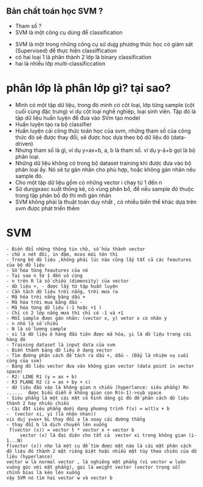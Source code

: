## Bản chất toán học SVM ?
- Tham số ?
- SVM là một công cụ dùng để classification
+ SVM là một trong những công cụ sử dujg phương thức học có giám sát (Supervised) để thực hiện classiffication
+ có hai loại 1 là phân thành 2 lớp là binary classification
+ hai là nhiều lớp multi-classificcation
# phân lớp là phân lớp gì? tại sao?
- Mình có một tập dữ liệu, trong đó mình có cột loại, lớp từng sample (cột cuối cùng đặc trưng) ví dụ cột loại nghề nghiệp, loại sinh viên. Tập đó là tập dữ liệu huấn luyện để đưa vào SVm tạo model 
- Huấn luyện tạo ra bộ classifier
- Huấn luyện cái công thức toán học của svm, những tham số của công thức đó sẽ được thay đổi, sẽ được học dựa theo bộ dữ liệu đó (data-driven)
- Nhưng tham số là gì, ví dụ y=ax+b, a,  b là tham số. ví dụ y-ã+b gọi là bộ phân loại. 
- Những dữ liệu không có trong bộ dataset training khi được đưa vào bộ phân loại ấy. Nó sẽ tự gán nhãn cho phù hợp, hoặc không gán nhãn nêu sample đó.
- Cho một tập dữ liệu gồm có những vector i chạy từ 1 đến n
- Sử dunjgxasc suất thống kê, có vùng phân bổ, để nếu sample đó thuộc trong tập phân bố đó thì mới gán nhãn
- SVM không phải là thuật toán duy nhất , có nhiều biến thể khác dựa trên svm được phát triển thêm
# SVM 
    - Biến đổi những thông tin chữ, số hóa thành vector
    - chữ x nét đôi, in đậm, mcos mũi tên thì
    - Trong bộ dữ liệu ,không phải lúc nào cũng lấy tất cả các feautures của bộ dữ liệu
    - Số hóa từng feautures của nó
    - Tại sao n từ 1 đến vô cùng
    - n trên R là số chiều (dimensity) của vector
    - dữ liệu +, - được lấy từ tập huấn luyện 
    - Cần tách dữ liệu trời nắng, trời mưa ra
    - Mã hóa trời nắng băng dấu +
    - Mã hóa trời mua bằng dấu -
    - Mã hóa từng dữ liệu (-1 hoặc +1 )
    - Chỉ có 2 lớp nắng mưa thì chỉ có -1 và +1
    - Mỗi sample được gán nhãn: (vector x, y) vetor x có nhãn y
    - n nhỏ là số chiều
    - N là số lượng sample
    - xi là dữ liệu ở hàng đầu tiên được mã hóa, yi là dữ liệu trong cái hàng đó
    - Training dataset là input data của svm
    - Biến thành bảng dữ liệu ở dạng vector 
    - Tìm đường phân cách để tách ra dấu +, dấu - (Đấy là nhiệm vụ cuối cùng của svm)
    - Bảng dữ liệu vector đưa vào không gian vector (data point in vector space)
    - R2: LINE R1 (y = ax + b)
    - R3 PLANE R2 (z = ax + by + c)
    - dữ liệu đầu vào là không gian n chiều (hyperlance: siêu phẳng) Rn ......  được biểu diễn ở không gian con R(n-1)->sub space
    - Siêu phẳng là một cái mặt có hình dáng gì đó để phân cách dữ liệu thành 2 hay nhiều chiều
    - Cài đặt siêu phẳng dưới dạng phương trình f(x) = w(t)x + b
    -  (vector xi, yi (là nhãn nhan))
    vis duj y=ax+ bL thay đổi a là xoay cái đường thẳng
    - thay đổi b là dịch chuyển lên xuống
     f(vector (x)) = vector t * vector x + vector b
         vector (x) là đại diện cho tất cả  vector xi trong không gian (i-1...N)
    f(vector (x)) như là một cụ để tìm được mặt nào là cái mặt phân cách dữ liệu đó thành 2 mặt riêng biệt hoặc nhiều mặt tùy theo chiều của dữ liệu (hyperlance) 
    vector w là normal vector , là nghiêng mặt phẳng (vì vector w luôn vuông góc với mặt phẳng), gọi là weight vector (vector trọng số)
    chỉnh bias là kéo lên xuống
    vậy SVM nó tìm hai vector w và vector b
    



